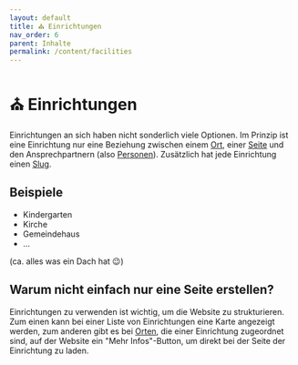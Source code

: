 ```yaml
---
layout: default
title: ⛪ Einrichtungen
nav_order: 6
parent: Inhalte
permalink: /content/facilities
---
```


# ⛪ Einrichtungen

Einrichtungen an sich haben nicht sonderlich viele Optionen. Im Prinzip ist eine Einrichtung nur eine Beziehung zwischen einem [Ort](/plugins/wiki/other-types/locations), einer [Seite](/plugins/wiki/sites/building-sites) und den Ansprechpartnern (also [Personen]()). Zusätzlich hat jede Einrichtung einen [Slug](/plugins/wiki/general/glossary#slug).

## Beispiele
- Kindergarten
- Kirche
- Gemeindehaus
- ... 

(ca. alles was ein Dach hat 😉)

## Warum nicht einfach nur eine Seite erstellen?
Einrichtungen zu verwenden ist wichtig, um die Website zu strukturieren. Zum einen kann bei einer Liste von Einrichtungen eine Karte angezeigt werden, zum anderen gibt es bei [Orten](/plugins/wiki/other-types/locations), die einer Einrichtung zugeordnet sind, auf der Website ein "Mehr Infos"-Button, um direkt bei der Seite der Einrichtung zu laden.